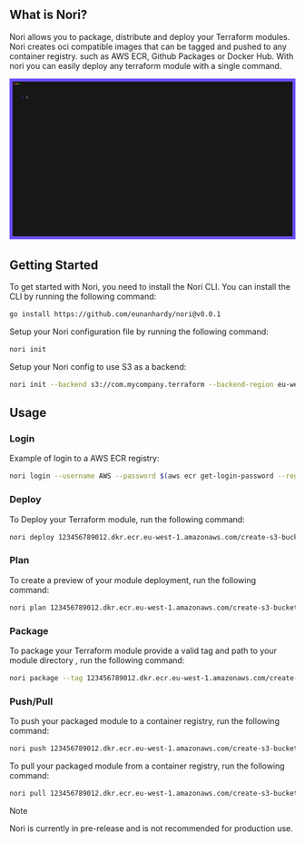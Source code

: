 ## What is Nori?
Nori allows you to package, distribute and deploy your Terraform modules. Nori creates oci compatible images that can be tagged and pushed to any container registry. such as AWS ECR, Github Packages or Docker Hub. With nori you can easily deploy any terraform module with a single command.

![cli](assets/deploy-demo.gif)

## Getting Started
To get started with Nori, you need to install the Nori CLI. You can install the CLI by running the following command:
```bash
go install https://github.com/eunanhardy/nori@v0.0.1
```

Setup your Nori configuration file by running the following command:
```bash
nori init
```
Setup your Nori config to use S3 as a backend:
```bash
nori init --backend s3://com.mycompany.terraform --backend-region eu-west-1
```

## Usage
### Login
Example of login to a AWS ECR registry:
```bash
nori login --username AWS --password $(aws ecr get-login-password --region eu-west-1) 123456789012.dkr.ecr.eu-west-1.amazonaws.com
```

### Deploy
To Deploy your Terraform module, run the following command:
```bash
nori deploy 123456789012.dkr.ecr.eu-west-1.amazonaws.com/create-s3-bucket:v1 --values ./values.yaml
```
### Plan
To create a preview of your module deployment, run the following command:
```bash
nori plan 123456789012.dkr.ecr.eu-west-1.amazonaws.com/create-s3-bucket:v1 --values ./values.yaml
```
### Package
To package your Terraform module provide a valid tag and path to your module directory , run the following command:
```bash
nori package --tag 123456789012.dkr.ecr.eu-west-1.amazonaws.com/create-s3-bucket:v1 ./modules/s3-bucket
```
### Push/Pull
To push your packaged module to a container registry, run the following command:
```bash
nori push 123456789012.dkr.ecr.eu-west-1.amazonaws.com/create-s3-bucket:v1
```

To pull your packaged module from a container registry, run the following command:
```bash
nori pull 123456789012.dkr.ecr.eu-west-1.amazonaws.com/create-s3-bucket:v1
```

> [!NOTE]  
> Nori is currently in pre-release and is not recommended for production use.
